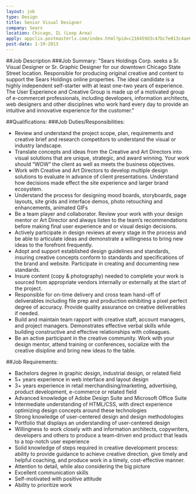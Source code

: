 ```yaml
---
layout: job
type: Design
title: Senior Visual Designer
company: Sears
location: Chicago, IL (Loop Area)
apply: appclix.postmasterlx.com/index.html?pid=c216459d3c47bc7e013c4ae603ae06d5
post-date: 1-19-2013
--- 
```


##Job Description
###Job Summary:
"Sears Holdings Corp. seeks a Sr. Visual Designer or Sr. Graphic Designer for our downtown Chicago State Street location. Responsible for producing original creative and content to support the Sears Holdings online properties.
The ideal candidate is a highly independent self-starter with at least one-two years of experience. The User Experience and Creative Group is made up of a motivated group of e-commercet professionals, including developers, information architects, web designers and other disciplines who work hard every day to provide an intuitive and innovative experience for the customer."

##Qualifications:
###Job Duties/Responsibilities:	
* Review and understand the project scope, plan, requirements and creative brief and research competitors to understand the visual or industry landscape.
* Translate concepts and ideas from the Creative and Art Directors into visual solutions that are unique, strategic, and award winning. Your work should “WOW“ the client as well as meets the business objectives.
* Work with Creative and Art Directors to develop multiple design solutions to evaluate in advance of client presentations. Understand how decisions made effect the site experience and larger brand ecosystem.
* Understand the process for designing mood boards, storyboards, page layouts, site grids and interface demos, photo retouching and enhancements, animated GIFs
* Be a team player and collaborator. Review your work with your design mentor or Art Director and always listen to the team’s recommendations before making final user experience and or visual design decisions.
* Actively participate in design reviews at every stage in the process and be able to articulate ideas and demonstrate a willingness to bring new ideas to the forefront frequently.
* Adopt and support established design guidelines and standards, insuring creative concepts conform to standards and specifications of the brand and website. Participate in creating and documenting new standards.
* Insure content (copy & photography) needed to complete your work is sourced from appropriate vendors internally or externally at the start of the project.
* Responsible for on-time delivery and cross team hand-off of deliverables including file prep and production exhibiting a pixel perfect degree of accuracy. Provide quality assurance on creative deliverables if needed.
* Build and maintain team rapport with creative staff, account managers, and project managers. Demonstrates effective verbal skills while building constructive and effective relationships with colleagues.
* Be an active participant in the creative community. Work with your design mentor, attend training or conferences, socialize with the creative disipline and bring new ideas to the table.

##Job Requirements:	
* Bachelors degree in graphic design, industrial design, or related field
* 5+ years experience in web interface and layout design
* 3+ years experience in retail merchandising/marketing, advertising, product development, e-commerce or related field
* Advanced knowledge of Adobe Design Suite and Microsoft Office Suite
* Intermediate understanding of HTML/CSS, with direct experience optimizing design concepts around these technologies
* Strong knowledge of user-centered design and design methodologies
* Portfolio that displays an understanding of user-centered design
* Willingness to work closely with and information architects, copywriters, developers and others to produce a team-driven end product that leads to a top-notch user experience
* Solid knowledge of steps required in creative development process: ability to provide guidance to achieve creative direction, give timely and helpful coaching, and produce work in a timely, cost-effective manner.
* Attention to detail, while also considering the big picture
* Excellent communication skills
* Self-motivated with positive attitude
* Ability to prioritize work